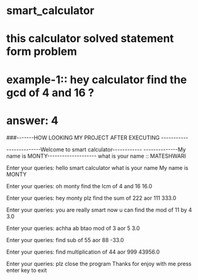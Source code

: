 # smart_calculator
# this calculator solved statement form problem 
# example-1:: hey calculator find the gcd of 4 and 16 ?
# answer:   4
###-------HOW LOOKING  MY PROJECT AFTER EXECUTING -----------


--------------Welcome to smart calculator------------
--------------My name is MONTY--------------------
what is your name :: MATESHWARI

Enter your queries:  hello smart calculator what is your name 
My name is MONTY

Enter your queries:  oh monty find the lcm of 4 and 16
16.0

Enter your queries:  hey monty plz find the sum of 222 aor 111
333.0

Enter your queries:  you are really smart now u can find the mod of 11 by 4
3.0

Enter your queries:  achha ab btao mod of 3 aor 5
3.0

Enter your queries:  find sub of 55 aor 88
-33.0

Enter your queries:  find multiplication of 44 aor 999
43956.0

Enter your queries:  plz close the program 
Thanks for enjoy with me 
press enter key to exit
